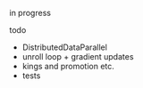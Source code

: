 in progress

todo

- DistributedDataParallel
- unroll loop + gradient updates
- kings and promotion etc.
- tests